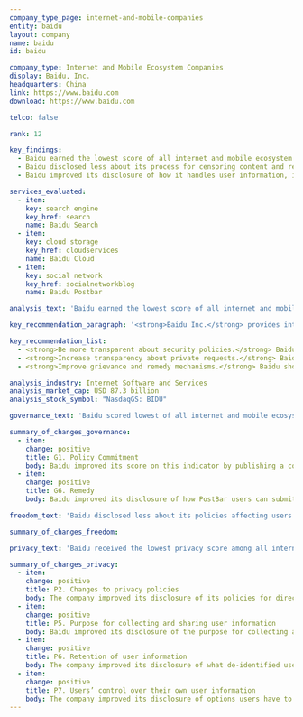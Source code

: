 ```yaml
---
company_type_page: internet-and-mobile-companies
entity: baidu
layout: company
name: baidu
id: baidu

company_type: Internet and Mobile Ecosystem Companies
display: Baidu, Inc.
headquarters: China
link: https://www.baidu.com
download: https://www.baidu.com

telco: false

rank: 12

key_findings:
  - Baidu earned the lowest score of all internet and mobile ecosystem companies in the Index, disclosing almost nothing about policies affecting freedom of expression and privacy.
  - Baidu disclosed less about its process for censoring content and restricting user accounts than any other internet and mobile ecosystem company evaluated.
  - Baidu improved its disclosure of how it handles user information, including disclosure of the types of user information it may collect, but disclosed less about privacy-related policies than any of its peers.

services_evaluated:
  - item:
    key: search engine
    key_href: search
    name: Baidu Search
  - item:
    key: cloud storage
    key_href: cloudservices
    name: Baidu Cloud
  - item:
    key: social network
    key_href: socialnetworkblog
    name: Baidu Postbar

analysis_text: 'Baidu earned the lowest score of all internet and mobile ecosystem companies evaluated, disclosing almost no information about its policies and practices affecting users’ freedom of expression and privacy. The company improved its disclosure of its handling of user information, including its disclosure of options users have to control if their information is used for targeted advertising. However, the company still fell short of meeting basic benchmarks for protecting users’ freedom of expression and privacy. While the <a href=\"https://freedomhouse.org/report/freedom-net/2017/china\" target=\"_blank\">Chinese internet environment</a> is one of the most restrictive in the world, Baidu can still improve its transparency about basic policies affecting freedom of expression and privacy in key areas. The fact that Tencent outperformed Baidu on several such indicators shows that Baidu’s poor performance cannot be attributed to China’s restrictive legal and political environment alone.'

key_recommendation_paragraph: '<strong>Baidu Inc.</strong> provides internet search, cloud storage, social networking, and other services in China and internationally.'

key_recommendation_list:
  - <strong>Be more transparent about security policies.</strong> Baidu should improve its disclosure of what it does to keep user information secure, including by communicating its policies for responding to data breaches.
  - <strong>Increase transparency about private requests.</strong> Baidu can improve its disclosure about its processes for responding to private requests to restrict content or accounts and for user information.
  - <strong>Improve grievance and remedy mechanisms.</strong> Baidu should disclose clear mechanisms for users to submit complaints related to freedom of expression and privacy.

analysis_industry: Internet Software and Services
analysis_market_cap: USD 87.3 billion
analysis_stock_symbol: "NasdaqGS: BIDU"

governance_text: 'Baidu scored lowest of all internet and mobile ecosystem companies in the Governance category. The company made a commitment to respect users’ privacy, although it fell short of committing to protect privacy as a human right (G1). The company disclosed no evidence of senior-level oversight on freedom of expression or privacy issues (G2), or of employee training or a whistleblower program related to these issues (G3). It failed to disclose if it conducts human rights due diligence (G4), or if the company engages with stakeholders on freedom of expression or privacy issues (G5). China’s political and legal environment strongly discourages companies from making human rights commitments, but Baidu could still improve its disclosure of grievance and remedy mechanisms (G6).'

summary_of_changes_governance:
  - item:
    change: positive
    title: G1. Policy Commitment
    body: Baidu improved its score on this indicator by publishing a commitment to protect users' privacy, but fell short of articulating a broader commitment to human rights.
  - item:
    change: positive
    title: G6. Remedy
    body: Baidu improved its disclosure of how PostBar users can submit complaints about account restrictions and content removals.

freedom_text: 'Baidu disclosed less about its policies affecting users’ freedom of expression than any other internet and mobile ecosystem company evaluated, including Tencent. <br /><br /><strong> Content and account restrictions:</strong> Baidu disclosed less than all other internet and mobile ecosystem companies about the rules pertaining to different services and how they are enforced (F3, F4, F8). The company received some credit for its disclosure of what types of content or activities it prohibits on its services (F3), but disclosed no data about the volume and nature of content or accounts it restricts for violating these rules. Baidu did not commit to notify users when their content or accounts have been censored (F8).<br /><br /><strong>Content and account restriction requests:</strong> Baidu was one of only two internet and mobile ecosystem companies to receive no credit on these indicators, along with Samsung (F5-F7). It did not disclose any information about its process for responding to government or private requests to restrict content or accounts (F5), nor did it publish data about the requests it received and with which it complied (F6, F7).<br /><br /><strong>Identity policy:</strong> The company disclosed it requires users to verify their identities for all services (F11). Service providers offering internet access or information-related services in China are <a href=\"https://www.accessnow.org/closer-look-chinas-cybersecurity-law-cybersecurity-something-else/\" target=\"_blank\">legally required to do so</a>, as are messaging apps.'

summary_of_changes_freedom:

privacy_text: 'Baidu received the lowest privacy score among all internet and mobile ecosystem companies, including Tencent, despite making some key improvements. <br /><br /><strong>Handling of user information:</strong> Baidu disclosed less than almost all other internet and mobile ecosystem companies, other than the Russian internet company Mail.Ru, about how it handles user information (P3-P9). It provided relatively strong disclosure of the types of user information it may collect, on par with Oath, Tencent, and Twitter (P3), but gave significantly less information about what it shares (P4). Baidu improved its disclosure about whether it combines user information from various services and why it does so (P5) and about the user information it retains (P6). While the company improved its disclosure of options users have to control if their information is used for targeted advertising (P7), this suggests that targeted advertising is on by default. <br /><br /><strong>Requests for user information:</strong> Baidu disclosed almost nothing about how it handles government and private requests for user information, scoring just above Tencent (P10-P12). Although the Chinese legal and political environment makes it unrealistic to expect companies to disclose most information about government requests, Baidu should be able to reveal if and when it shares user information via private requests and under what circumstances. The company did not disclose whether it notifies users when it receives government or private requests for their information (P12). <br /><br /><strong>Security:</strong> Baidu disclosed the least of all internet and mobile ecosystem companies on its security policies (P13-P18). Baidu disclosed no institutional processes to ensure the security of its products and services (P13) or address data breaches (P15). The company disclosed a bug bounty program through which security researchers can report vulnerabilities, although it did not disclose a time frame in which it will review these reports (P14). Baidu disclosed no information about encryption of user communications (P16). Chinese companies are <a href=\"http://news.xinhuanet.com/politics/2015-12/27/c_128571798.htm\" target=\"_blank\">required by law</a> to provide user information when requested by government authorities, effectively prohibiting them from offering end-to-end encryption or requiring that they provide decryption assistance.'

summary_of_changes_privacy:
  - item:
    change: positive
    title: P2. Changes to privacy policies
    body: The company improved its disclosure of its policies for directly notifying users of changes to its privacy policy.
  - item:
    change: positive
    title: P5. Purpose for collecting and sharing user information
    body: Baidu improved its disclosure of the purpose for collecting and sharing user information, clarifying that it combines user information across its various services and the reasons for doing so.
  - item:
    change: positive
    title: P6. Retention of user information
    body: The company improved its disclosure of what de-identified user information the company retains.
  - item:
    change: positive
    title: P7. Users’ control over their own user information
    body: The company improved its disclosure of options users have to control how their information is used for targeted advertising. 
---
```

